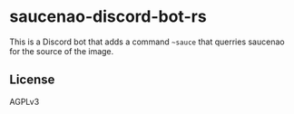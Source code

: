 # saucenao-discord-bot-rs

This is a Discord bot that adds a command `~sauce` that querries saucenao for the source of the image.

## License

AGPLv3
